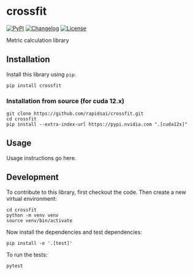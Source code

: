 # crossfit

[![PyPI](https://img.shields.io/pypi/v/crossfit.svg)](https://pypi.org/project/crossfit/)
[![Changelog](https://img.shields.io/github/v/release/marcromeyn/crossfit?include_prereleases&label=changelog)](https://github.com/marcromeyn/crossfit/releases)
[![License](https://img.shields.io/badge/license-Apache%202.0-blue.svg)](https://github.com/marcromeyn/crossfit/blob/main/LICENSE)

Metric calculation library

## Installation

Install this library using `pip`:

    pip install crossfit

### Installation from source (for cuda 12.x)

```
git clone https://github.com/rapidsai/crossfit.git
cd crossfit
pip install --extra-index-url https://pypi.nvidia.com ".[cuda12x]"
```

## Usage

Usage instructions go here.

## Development

To contribute to this library, first checkout the code. Then create a new virtual environment:

    cd crossfit
    python -m venv venv
    source venv/bin/activate

Now install the dependencies and test dependencies:

    pip install -e '.[test]'

To run the tests:

    pytest
